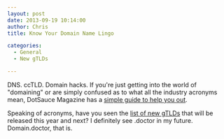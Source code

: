 ```yaml
---
layout: post
date: 2013-09-19 10:14:00
author: Chris
title: Know Your Domain Name Lingo

categories:
  - General
  - New gTLDs

---
```


DNS. ccTLD. Domain hacks. If you're just getting into the world of "domaining" or are simply confused as to what all the industry acronyms mean, DotSauce Magazine has a [simple guide to help you out](http://www.dotsauce.com/domaining-cheat-sheet/).

Speaking of acronyms, have you seen the [list of new gTLDs][1] that will be released this year and next? I definitely see .doctor in my future. Domain.doctor, that is.

[1]: https://iwantmyname.com/domains/new-gtld-domain-extensions

<!-- more -->